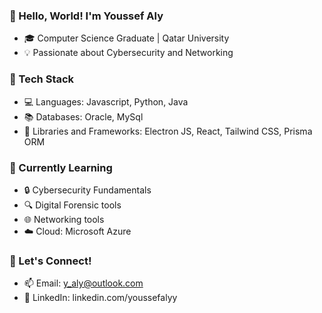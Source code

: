 ### 👋 Hello, World! I'm Youssef Aly

- 🎓 Computer Science Graduate | Qatar University
- 💡 Passionate about Cybersecurity and Networking

### 🔧 Tech Stack

- 💻 Languages: Javascript, Python, Java
- 📚 Databases: Oracle, MySql
- 📖 Libraries and Frameworks: Electron JS, React, Tailwind CSS, Prisma ORM

### 🌱 Currently Learning
- 🔒 Cybersecurity Fundamentals
- 🔍 Digital Forensic tools
- 🌐 Networking tools
- ☁️ Cloud: Microsoft Azure

### 👥 Let's Connect!

- 📫 Email: y_aly@outlook.com
- 💼 LinkedIn: linkedin.com/youssefalyy

